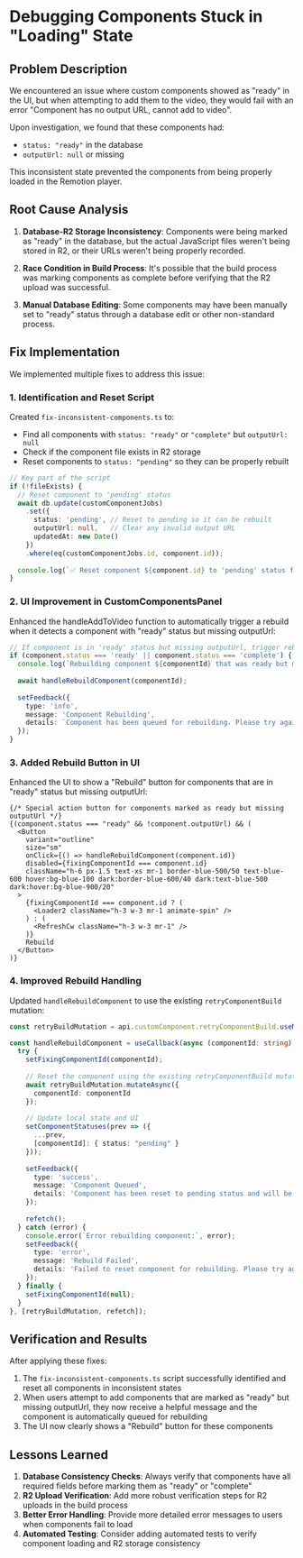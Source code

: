 # Debugging Components Stuck in "Loading" State

## Problem Description

We encountered an issue where custom components showed as "ready" in the UI, but when attempting to add them to the video, they would fail with an error "Component has no output URL, cannot add to video".

Upon investigation, we found that these components had:
- `status: "ready"` in the database
- `outputUrl: null` or missing 

This inconsistent state prevented the components from being properly loaded in the Remotion player.

## Root Cause Analysis

1. **Database-R2 Storage Inconsistency**: Components were being marked as "ready" in the database, but the actual JavaScript files weren't being stored in R2, or their URLs weren't being properly recorded.

2. **Race Condition in Build Process**: It's possible that the build process was marking components as complete before verifying that the R2 upload was successful.

3. **Manual Database Editing**: Some components may have been manually set to "ready" status through a database edit or other non-standard process.

## Fix Implementation

We implemented multiple fixes to address this issue:

### 1. Identification and Reset Script

Created `fix-inconsistent-components.ts` to:
- Find all components with `status: "ready"` or `"complete"` but `outputUrl: null`
- Check if the component file exists in R2 storage
- Reset components to `status: "pending"` so they can be properly rebuilt

```typescript
// Key part of the script
if (!fileExists) {
  // Reset component to 'pending' status
  await db.update(customComponentJobs)
    .set({
      status: 'pending', // Reset to pending so it can be rebuilt
      outputUrl: null,   // Clear any invalid output URL
      updatedAt: new Date()
    })
    .where(eq(customComponentJobs.id, component.id));
  
  console.log(`✅ Reset component ${component.id} to 'pending' status for rebuilding`);
}
```

### 2. UI Improvement in CustomComponentsPanel 

Enhanced the handleAddToVideo function to automatically trigger a rebuild when it detects a component with "ready" status but missing outputUrl:

```typescript
// If component is in 'ready' status but missing outputUrl, trigger rebuild
if (component.status === 'ready' || component.status === 'complete') {
  console.log(`Rebuilding component ${componentId} that was ready but missing outputUrl`);
  
  await handleRebuildComponent(componentId);
  
  setFeedback({
    type: 'info',
    message: 'Component Rebuilding',
    details: `Component has been queued for rebuilding. Please try again in a few moments.`,
  });
}
```

### 3. Added Rebuild Button in UI

Enhanced the UI to show a "Rebuild" button for components that are in "ready" status but missing outputUrl:

```tsx
{/* Special action button for components marked as ready but missing outputUrl */}
{(component.status === "ready" && !component.outputUrl) && (
  <Button 
    variant="outline"
    size="sm" 
    onClick={() => handleRebuildComponent(component.id)}
    disabled={fixingComponentId === component.id}
    className="h-6 px-1.5 text-xs mr-1 border-blue-500/50 text-blue-600 hover:bg-blue-100 dark:border-blue-600/40 dark:text-blue-500 dark:hover:bg-blue-900/20"
  >
    {fixingComponentId === component.id ? (
      <Loader2 className="h-3 w-3 mr-1 animate-spin" />
    ) : (
      <RefreshCw className="h-3 w-3 mr-1" />
    )}
    Rebuild
  </Button>
)}
```

### 4. Improved Rebuild Handling

Updated `handleRebuildComponent` to use the existing `retryComponentBuild` mutation:

```typescript
const retryBuildMutation = api.customComponent.retryComponentBuild.useMutation();

const handleRebuildComponent = useCallback(async (componentId: string) => {
  try {
    setFixingComponentId(componentId);
    
    // Reset the component using the existing retryComponentBuild mutation
    await retryBuildMutation.mutateAsync({
      componentId: componentId
    });
    
    // Update local state and UI
    setComponentStatuses(prev => ({
      ...prev,
      [componentId]: { status: "pending" }
    }));
    
    setFeedback({
      type: 'success',
      message: 'Component Queued',
      details: 'Component has been reset to pending status and will be rebuilt.',
    });
    
    refetch();
  } catch (error) {
    console.error(`Error rebuilding component:`, error);
    setFeedback({
      type: 'error',
      message: 'Rebuild Failed',
      details: 'Failed to reset component for rebuilding. Please try again.',
    });
  } finally {
    setFixingComponentId(null);
  }
}, [retryBuildMutation, refetch]);
```

## Verification and Results

After applying these fixes:

1. The `fix-inconsistent-components.ts` script successfully identified and reset all components in inconsistent states
2. When users attempt to add components that are marked as "ready" but missing outputUrl, they now receive a helpful message and the component is automatically queued for rebuilding
3. The UI now clearly shows a "Rebuild" button for these components

## Lessons Learned

1. **Database Consistency Checks**: Always verify that components have all required fields before marking them as "ready" or "complete"
2. **R2 Upload Verification**: Add more robust verification steps for R2 uploads in the build process
3. **Better Error Handling**: Provide more detailed error messages to users when components fail to load
4. **Automated Testing**: Consider adding automated tests to verify component loading and R2 storage consistency 